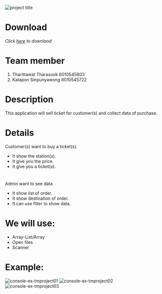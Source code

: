 ![project title](https://user-images.githubusercontent.com/32285642/32407019-aeb525e4-c1b4-11e7-9eff-3cf934f9f270.png)

# Download
*Click [here](https://github.com/knotInw/Project/releases/download/1.0/Project.7z) to downlaod*

# Team member
 1. Tharittawat Tharasook 6010545803
 2. Katapon Sinpunyawong 6010545722
# Description
This application will sell ticket for customer(s) and collect data of purchase.
# Details
Customer(s) want to buy a ticket(s).
 - It show the station(s).
 - It give you the price.
 - It give you a ticket(s).
# 
Admin want to see data
 - It show list of order.
 - It show destination of order.
 - It can use filter to show data.
# We will use:
 - Array-List/Array
 - Open files
 - Scanner
# Example:
![console-ex-tmproject01](https://user-images.githubusercontent.com/32285642/33267062-99c58a0e-d3aa-11e7-8ae6-a0acfede2029.png)
![console-ex-tmproject02](https://user-images.githubusercontent.com/32285642/33267190-20d71300-d3ab-11e7-90cb-93f4b1e53867.png)
![console-ex-tmproject03](https://user-images.githubusercontent.com/32285642/33267199-2d8e4780-d3ab-11e7-8e42-fdf6ef3ac18d.png)

